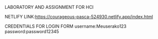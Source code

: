 LABORATORY AND ASSIGNMENT FOR HCI

NETLIFY LINK:https://courageous-pasca-524930.netlify.app/index.html

CREDENTIALS FOR LOGIN FORM
username:Meuserako123
password:password12345